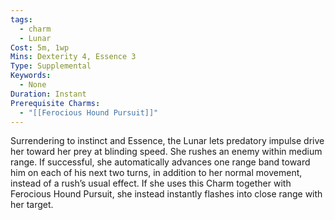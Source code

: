 ```yaml
---
tags:
  - charm
  - Lunar
Cost: 5m, 1wp
Mins: Dexterity 4, Essence 3
Type: Supplemental
Keywords:
  - None
Duration: Instant
Prerequisite Charms:
  - "[[Ferocious Hound Pursuit]]"
---
```

Surrendering to instinct and Essence, the Lunar lets predatory impulse drive her toward her prey at blinding speed. She rushes an enemy within medium range. If successful, she automatically advances one range band toward him on each of his next two turns, in addition to her normal movement, instead of a rush’s usual effect. If she uses this Charm together with Ferocious Hound Pursuit, she instead instantly flashes into close range with her target.
